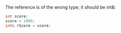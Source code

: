 The reference is of the wrong type; it should be int&:

```cpp
int score;
score = 1000;
int& rScore = score;
```
